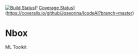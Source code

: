 [![Build Status](https://travis-ci.org/Joseorina/nbox.svg?branch=databases_postgres)](https://travis-ci.org/Joseorina/nbox)[!      [Coverage Status](https://coveralls.io/repos/github/Joseorina/IcodeAI/badge.svg?branch=master)](https://coveralls.io/github/Joseorina/IcodeAI?branch=master)
# Nbox
ML Toolkit
